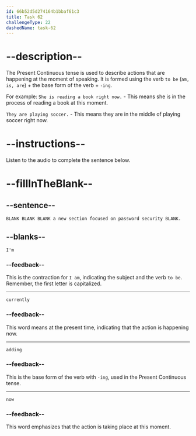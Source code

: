 ```yaml
---
id: 66b52d5d274164b1bbaf61c3
title: Task 62
challengeType: 22
dashedName: task-62
---
```


<!-- (Audio) Brian: I'm currently adding a new section focused on password security now. -->

# --description--

The Present Continuous tense is used to describe actions that are happening at the moment of speaking. It is formed using the verb `to be` (`am, is, are`) + the base form of the verb + `-ing`.

For example:
`She is reading a book right now.` - This means she is in the process of reading a book at this moment.

`They are playing soccer.` - This means they are in the middle of playing soccer right now.

# --instructions--

Listen to the audio to complete the sentence below.

# --fillInTheBlank--

## --sentence--

`BLANK BLANK BLANK a new section focused on password security BLANK.`

## --blanks--

`I'm`

### --feedback--

This is the contraction for `I am`, indicating the subject and the verb `to be`. Remember, the first letter is capitalized. 

---

`currently`

### --feedback--

This word means at the present time, indicating that the action is happening now.

---

`adding`

### --feedback--

This is the base form of the verb with `-ing`, used in the Present Continuous tense.

---

`now`

### --feedback--

This word emphasizes that the action is taking place at this moment.
